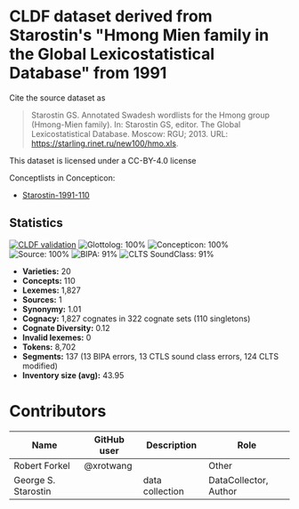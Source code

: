 # CLDF dataset derived from Starostin's "Hmong Mien family in the Global Lexicostatistical Database" from 1991 

Cite the source dataset as

> Starostin GS. Annotated Swadesh wordlists for the Hmong group (Hmong-Mien family). In: Starostin GS, editor. The Global Lexicostatistical Database. Moscow: RGU; 2013. URL: https://starling.rinet.ru/new100/hmo.xls.

This dataset is licensed under a CC-BY-4.0 license


Conceptlists in Concepticon:
- [Starostin-1991-110](https://concepticon.clld.org/contributions/Starostin-1991-110)
## Statistics


[![CLDF validation](https://github.com/lexibank/starostinhmongmien/workflows/CLDF-validation/badge.svg)](https://github.com/lexibank/starostinhmongmien/actions?query=workflow%3ACLDF-validation)
![Glottolog: 100%](https://img.shields.io/badge/Glottolog-100%25-brightgreen.svg "Glottolog: 100%")
![Concepticon: 100%](https://img.shields.io/badge/Concepticon-100%25-brightgreen.svg "Concepticon: 100%")
![Source: 100%](https://img.shields.io/badge/Source-100%25-brightgreen.svg "Source: 100%")
![BIPA: 91%](https://img.shields.io/badge/BIPA-91%25-green.svg "BIPA: 91%")
![CLTS SoundClass: 91%](https://img.shields.io/badge/CLTS%20SoundClass-91%25-green.svg "CLTS SoundClass: 91%")

- **Varieties:** 20
- **Concepts:** 110
- **Lexemes:** 1,827
- **Sources:** 1
- **Synonymy:** 1.01
- **Cognacy:** 1,827 cognates in 322 cognate sets (110 singletons)
- **Cognate Diversity:** 0.12
- **Invalid lexemes:** 0
- **Tokens:** 8,702
- **Segments:** 137 (13 BIPA errors, 13 CTLS sound class errors, 124 CLTS modified)
- **Inventory size (avg):** 43.95

# Contributors

Name | GitHub user | Description | Role
 --- | --- | ---| --- 
Robert Forkel | @xrotwang | | Other
George S. Starostin | | data collection | DataCollector, Author


